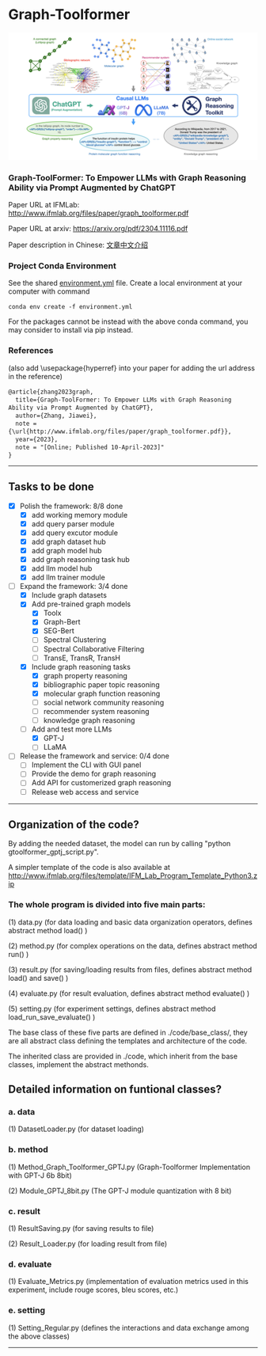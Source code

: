 # Graph-Toolformer

![framework](./figures/framework.png)

### Graph-ToolFormer: To Empower LLMs with Graph Reasoning Ability via Prompt Augmented by ChatGPT

Paper URL at IFMLab: http://www.ifmlab.org/files/paper/graph_toolformer.pdf

Paper URL at arxiv: https://arxiv.org/pdf/2304.11116.pdf

Paper description in Chinese: [文章中文介绍](./中文介绍)

### Project Conda Environment

See the shared [environment.yml](./environment.yml) file. Create a local environment at your computer with command 
```
conda env create -f environment.yml
```
For the packages cannot be instead with the above conda command, you may consider to install via pip instead.

### References 
(also add \usepackage{hyperref} into your paper for adding the url address in the reference)

```
@article{zhang2023graph,
  title={Graph-ToolFormer: To Empower LLMs with Graph Reasoning Ability via Prompt Augmented by ChatGPT},
  author={Zhang, Jiawei},
  note = {\url{http://www.ifmlab.org/files/paper/graph_toolformer.pdf}},
  year={2023},
  note = "[Online; Published 10-April-2023]"
}
```

************************************************************************************************

## Tasks to be done

- [x] Polish the framework: 8/8 done
  - [x] add working memory module
  - [x] add query parser module
  - [x] add query excutor module
  - [x] add graph dataset hub
  - [x] add graph model hub
  - [x] add graph reasoning task hub
  - [x] add llm model hub
  - [x] add llm trainer module
- [ ] Expand the framework: 3/4 done
  - [x] Include graph datasets
  - [x] Add pre-trained graph models
    - [x] Toolx
    - [x] Graph-Bert
    - [x] SEG-Bert
    - [ ] Spectral Clustering
    - [ ] Spectral Collaborative Filtering
    - [ ] TransE, TransR, TransH
  - [x] Include graph reasoning tasks
    - [x] graph property reasoning
    - [x] bibliographic paper topic reasoning
    - [x] molecular graph function reasoning
    - [ ] social network community reasoning
    - [ ] recommender system reasoning
    - [ ] knowledge graph reasoning
  - [ ] Add and test more LLMs
    - [x] GPT-J
    - [ ] LLaMA
- [ ] Release the framework and service: 0/4 done
  - [ ] Implement the CLI with GUI panel
  - [ ] Provide the demo for graph reasoning
  - [ ] Add API for customerized graph reasoning
  - [ ] Release web access and service

************************************************************************************************

## Organization of the code?

By adding the needed dataset, the model can run by calling "python gtoolformer_gptj_script.py".

A simpler template of the code is also available at http://www.ifmlab.org/files/template/IFM_Lab_Program_Template_Python3.zip

### The whole program is divided into five main parts:

(1) data.py (for data loading and basic data organization operators, defines abstract method load() )

(2) method.py (for complex operations on the data, defines abstract method run() )

(3) result.py (for saving/loading results from files, defines abstract method load() and save() )

(4) evaluate.py (for result evaluation, defines abstract method evaluate() )

(5) setting.py (for experiment settings, defines abstract method load_run_save_evaluate() )

The base class of these five parts are defined in ./code/base_class/, they are all abstract class defining the templates and architecture of the code.

The inherited class are provided in ./code, which inherit from the base classes, implement the abstract methonds.

## Detailed information on funtional classes?

### a. data

(1) DatasetLoader.py (for dataset loading)


### b. method

(1) Method_Graph_Toolformer_GPTJ.py (Graph-Toolformer Implementation with GPT-J 6b 8bit)

(2) Module_GPTJ_8bit.py (The GPT-J module quantization with 8 bit)


### c. result

(1) ResultSaving.py (for saving results to file)

(2) Result_Loader.py (for loading result from file)


### d. evaluate

(1) Evaluate_Metrics.py (implementation of evaluation metrics used in this experiment, include rouge scores, bleu scores, etc.)

### e. setting

(1) Setting_Regular.py (defines the interactions and data exchange among the above classes)

************************************************************************************************
